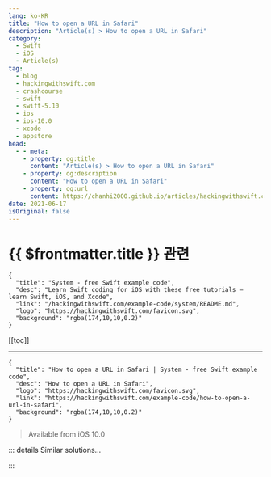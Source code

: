 ```yaml
---
lang: ko-KR
title: "How to open a URL in Safari"
description: "Article(s) > How to open a URL in Safari"
category:
  - Swift
  - iOS
  - Article(s)
tag: 
  - blog
  - hackingwithswift.com
  - crashcourse
  - swift
  - swift-5.10
  - ios
  - ios-10.0
  - xcode
  - appstore
head:
  - - meta:
    - property: og:title
      content: "Article(s) > How to open a URL in Safari"
    - property: og:description
      content: "How to open a URL in Safari"
    - property: og:url
      content: https://chanhi2000.github.io/articles/hackingwithswift.com/example-code/how-to-open-a-url-in-safari.html
date: 2021-06-17
isOriginal: false
---
```


# {{ $frontmatter.title }} 관련

```component VPCard
{
  "title": "System - free Swift example code",
  "desc": "Learn Swift coding for iOS with these free tutorials – learn Swift, iOS, and Xcode",
  "link": "/hackingwithswift.com/example-code/system/README.md",
  "logo": "https://hackingwithswift.com/favicon.svg",
  "background": "rgba(174,10,10,0.2)"
}
```

[[toc]]

---

```component VPCard
{
  "title": "How to open a URL in Safari | System - free Swift example code",
  "desc": "How to open a URL in Safari",
  "logo": "https://hackingwithswift.com/favicon.svg",
  "link": "https://hackingwithswift.com/example-code/how-to-open-a-url-in-safari",
  "background": "rgba(174,10,10,0.2)"
}
```

> Available from iOS 10.0

<VidStack src="youtube/EVNPbDGHZ6M" />

<!-- TODO: 작성 -->

<!-- 
If you want the user to exit your app and show a website in Safari, it's just one line of code in Swift. I'll make it three here because I'll create the URL in the code too, then safely unwrap it:

```swift
if let url = URL(string: "https://www.hackingwithswift.com") {
    UIApplication.shared.open(url)
}
```

It's worth adding that you have the option of using `SFSafariViewController` inside your app, which recreates the entire Safari experience right inside your app. See <a href="/read/32/overview">Hacking with Swift project 32</a> for a tutorial on how to do this.

-->

::: details Similar solutions…

<!--
/quick-start/swiftui/how-to-open-web-links-in-safari">How to open web links in Safari 
/example-code/system/how-to-make-your-app-open-with-a-custom-url-scheme">How to make your app open with a custom URL scheme 
/quick-start/swiftui/how-to-load-a-remote-image-from-a-url">How to load a remote image from a URL 
/example-code/strings/how-to-load-a-string-from-a-website-url">How to load a string from a website URL 
/example-code/uikit/how-to-load-a-remote-image-url-into-uiimageview">How to load a remote image URL into UIImageView</a>
-->

:::

